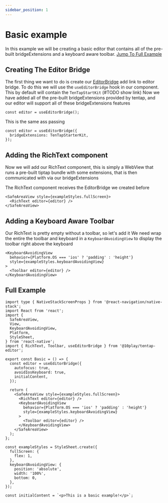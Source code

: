 ```yaml
---
sidebar_position: 1
---
```


# Basic example

In this example we will be creating a basic editor that contains all of the pre-built bridgeExtensions and a keyboard aware toolbar. [Jump To Full Example](#full-example)

## Creating The Editor Bridge

The first thing we want to do is create our [EditorBridge](../api/EditorBridge.md) add link to editor bridge.
To do this we will use the `useEditorBridge` hook in our component. This by default will contain the `TenTapStartKit` (#TODO show link)
Now we have added all of the pre-built bridgeExtensions provided by tentap, and our editor will support all of these bridgeExtensions features

```tsx
const editor = useEditorBridge();
```

This is the same ass passing

```tsx
const editor = useEditorBridge({
  bridgeExtensions: TenTapStarterKit,
});
```

## Adding the RichText component

Now we will add our RichText component, this is simply a WebView that runs a pre-built tiptap bundle with some extensions, that is then communicated with via our bridgeExtensions

The RichText component receives the EditorBridge we created before

```tsx
<SafeAreaView style={exampleStyles.fullScreen}>
  <RichText editor={editor} />
</SafeAreaView>
```

## Adding a Keyboard Aware Toolbar

Our RichText is pretty empty without a toolbar, so let's add it
We need wrap the entire the toolbar and keyboard in a `KeyboardAvoidingView` to display the toolbar right above the keyboard

```tsx
<KeyboardAvoidingView
  behavior={Platform.OS === 'ios' ? 'padding' : 'height'}
  style={exampleStyles.keyboardAvoidingView}
>
  <Toolbar editor={editor} />
</KeyboardAvoidingView>
```

## Full Example

```tsx
import type { NativeStackScreenProps } from '@react-navigation/native-stack';
import React from 'react';
import {
  SafeAreaView,
  View,
  KeyboardAvoidingView,
  Platform,
  StyleSheet,
} from 'react-native';
import { RichText, Toolbar, useEditorBridge } from '@10play/tentap-editor';

export const Basic = () => {
  const editor = useEditorBridge({
    autofocus: true,
    avoidIosKeyboard: true,
    initialContent,
  });

  return (
    <SafeAreaView style={exampleStyles.fullScreen}>
      <RichText editor={editor} />
      <KeyboardAvoidingView
        behavior={Platform.OS === 'ios' ? 'padding' : 'height'}
        style={exampleStyles.keyboardAvoidingView}
      >
        <Toolbar editor={editor} />
      </KeyboardAvoidingView>
    </SafeAreaView>
  );
};

const exampleStyles = StyleSheet.create({
  fullScreen: {
    flex: 1,
  },
  keyboardAvoidingView: {
    position: 'absolute',
    width: '100%',
    bottom: 0,
  },
});

const initialContent = `<p>This is a basic example!</p>`;
```
